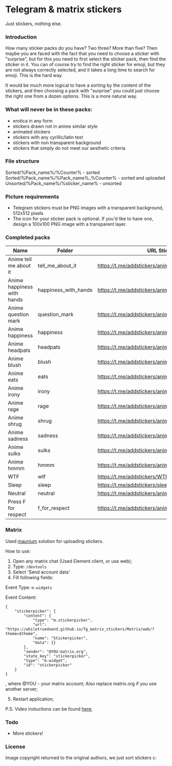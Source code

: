 # Telegram & matrix stickers
Just stickers, nothing else.

### Introduction
How many sticker packs do you have?  Two three?  More than five?  Then maybe you are faced with the fact that you need to choose a sticker with "surprise", but for this you need to first select the sticker pack, then find the sticker in it.  You can of course try to find the right sticker for emoji, but they are not always correctly selected, and it takes a long time to search for emoji.  This is the hard way.

It would be much more logical to have a sorting by the content of the stickers, and then choosing a pack with "surprise" you could just choose the right one from a dozen options.  This is a more natural way.

### What will never be in these packs:
* erotica in any form
* stickers drawn not in anime similar style
* animated stickers
* stickers with any cyrillic/latin text 
* stickers with non transparent background
* stickers that simply do not meet our aesthetic criteria

### File structure

Sorted/%Pack_name%/%Counter%              -  sorted
Sorted/%Pack_name%/%Pack_name%_%Counter%  -  sorted and uploaded
Unsorted/%Pack_name%/%sticker_name%       -  unsorted

### Picture requirements
* Telegram stickers must be PNG images with a transparent background, 512x512 pixels
* The icon for your sticker pack is optional. If you'd like to have one, design a 100x100 PNG image with a transparent layer.
 
### Completed packs
| Name                       | Folder               | URL Stickers                                        |
| ------                     | ------               | ------                                              |
| Anime tell me about it     | tell_me_about_it     | https://t.me/addstickers/anime_tell_me_about_it     |
| Anime happiness with hands | happiness_with_hands | https://t.me/addstickers/anime_happiness_with_hands |
| Anime question mark        | question_mark        | https://t.me/addstickers/anime_question_mark        |
| Anime happiness            | happiness            | https://t.me/addstickers/anime_happiness            |
| Anime headpats             | headpats             | https://t.me/addstickers/anime_headpats             |
| Anime blush                | blush                | https://t.me/addstickers/anime_blush                |
| Anime eats                 | eats                 | https://t.me/addstickers/anime_eats                 |
| Anime irony                | irony                | https://t.me/addstickers/anime_irony                |
| Anime rage                 | rage                 | https://t.me/addstickers/anime_rage                 |
| Anime shrug                | shrug                | https://t.me/addstickers/anime_shrug                |
| Anime sadness              | sadness              | https://t.me/addstickers/anime_sadness              |
| Anime sulks                | sulks                | https://t.me/addstickers/anime_sulks                |
| Anime hmmm                 | hmmm                 | https://t.me/addstickers/anime_hmmm                 |
| WTF                        | wtf                  | https://t.me/addstickers/WTF_anime_reaction         |
| Sleep                      | sleep                | https://t.me/addstickers/sleep_anime_reaction       |
| Neutral                    | neutral              | https://t.me/addstickers/anime_neutral_reaction     |
| Press F for respect        | f_for_respect        | https://t.me/addstickers/anime_f_for_respect        |

### Matrix

Used [maunium](https://github.com/maunium/stickerpicker) solution for uploading stickers.

How to use:

1. Open any matrix chat (Used Element client, or use web);
2. Type: `/devtools`
3. Select 'Send account data'
4. Fill following fields:

Event Type:
`m.widgets`

Event Content:
```
{
	"stickerpicker": {
		"content": {
			"type": "m.stickerpicker",
			"url": "https://whiletruedoend.github.io/Tg_matrix_stickers/Matrix/web/?theme=$theme",
			"name": "Stickerpicker",
			"data": {}
		},
		"sender": "@YOU:matrix.org",
		"state_key": "stickerpicker",
		"type": "m.widget",
		"id": "stickerpicker"
	}
}
```
, where @YOU - your matrix account; Also replace matrix.org if you use another server;

5. Restart application;

P.S. Video instuctions can be found [here](https://youtu.be/Yz3H6KJTEI0?t=457);

### Todo
 - More stickers!

### License
Image copyright returned to the original authors, we just sort stickers c:
